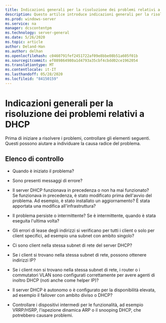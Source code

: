 ```yaml
---
title: Indicazioni generali per la risoluzione dei problemi relativi a DHCP
description: Questo artilce introduce indicazioni generali per la risoluzione dei problemi relativi a DHCP.
ms.prod: windows-server
ms.service: na
manager: dcscontentpm
ms.technology: server-general
ms.date: 5/26/2020
ms.topic: article
author: Deland-Han
ms.author: delhan
ms.openlocfilehash: c0460791fef2451722af09e8bbe08b51a605f01b
ms.sourcegitcommit: ef089864980a1d4793a35cbf4cbdd02ce1962054
ms.translationtype: MT
ms.contentlocale: it-IT
ms.lasthandoff: 05/28/2020
ms.locfileid: "84150159"
---
```

# <a name="general-guidance-to-troubleshoot-dhcp"></a>Indicazioni generali per la risoluzione dei problemi relativi a DHCP

Prima di iniziare a risolvere i problemi, controllare gli elementi seguenti. Questi possono aiutare a individuare la causa radice del problema.

## <a name="checklist"></a>Elenco di controllo

  - Quando è iniziato il problema?

  - Sono presenti messaggi di errore?

  - Il server DHCP funzionava in precedenza o non ha mai funzionato?  
    Se funzionava in precedenza, è stato modificato prima dell'avvio del problema. Ad esempio, è stato installato un aggiornamento? È stata apportata una modifica all'infrastruttura?

  - Il problema persiste o intermittente? Se è intermittente, quando è stata eseguita l'ultima volta?

  - Gli errori di lease degli indirizzi si verificano per tutti i client o solo per client specifici, ad esempio una subnet con ambito singolo?

  - Ci sono client nella stessa subnet di rete del server DHCP?

  - Se i client si trovano nella stessa subnet di rete, possono ottenere indirizzi IP?

  - Se i client non si trovano nella stessa subnet di rete, i router o i commutatori VLAN sono configurati correttamente per avere agenti di inoltro DHCP (noti anche come helper IP)?

  - Il server DHCP è autonomo o è configurato per la disponibilità elevata, ad esempio il failover con ambito diviso o DHCP?

  - Controllare i dispositivi intermedi per le funzionalità, ad esempio VRRP/HSRP, l'ispezione dinamica ARP o il snooping DHCP, che potrebbero causare problemi.
